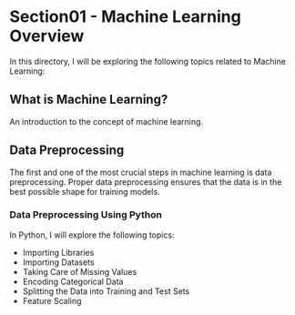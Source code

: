 # Section01 - Machine Learning Overview
In this directory, I will be exploring the following topics related to Machine Learning:

## What is Machine Learning?
An introduction to the concept of machine learning.

## Data Preprocessing
The first and one of the most crucial steps in machine learning is data preprocessing. Proper data preprocessing ensures that the data is in the best possible shape for training models.

### Data Preprocessing Using Python
In Python, I will explore the following topics:
- Importing Libraries
- Importing Datasets
- Taking Care of Missing Values
- Encoding Categorical Data
- Splitting the Data into Training and Test Sets
- Feature Scaling
